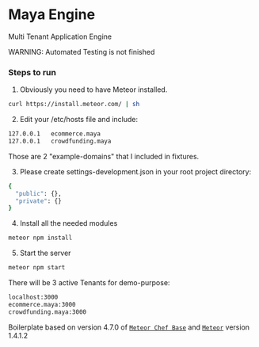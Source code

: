 # Maya Engine
Multi Tenant Application Engine

WARNING: Automated Testing is not finished

### Steps to run

1. Obviously you need to have Meteor installed.

```bash
curl https://install.meteor.com/ | sh
```

2. Edit your /etc/hosts file and include:

```bash
127.0.0.1   ecommerce.maya
127.0.0.1   crowdfunding.maya
```

Those are 2 "example-domains" that I included in fixtures.

3. Please create settings-development.json in your root project directory:
```bash
{
  "public": {},
  "private": {}
}
```

4. Install all the needed modules
```bash
meteor npm install
```

5. Start the server
```bash
meteor npm start
```

There will be 3 active Tenants for demo-purpose:
```bash
localhost:3000
ecommerce.maya:3000
crowdfunding.maya:3000
```

Boilerplate based on version 4.7.0 of [`Meteor Chef Base`](https://themeteorchef.com/base) and [`Meteor`](https://www.meteor.com) version 1.4.1.2

